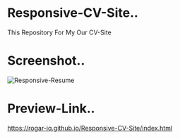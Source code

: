 # Responsive-CV-Site..
This Repository For My Our CV-Site 

# Screenshot..
![Responsive-Resume](https://user-images.githubusercontent.com/67934444/138534903-13ad424c-f288-4f8d-99c0-d48d6d0eef74.png)

# Preview-Link..
https://rogar-iq.github.io/Responsive-CV-Site/index.html
